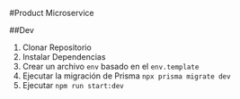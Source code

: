 #Product Microservice

##Dev
1. Clonar Repositorio
2. Instalar Dependencias
3. Crear un archivo `env` basado en el `env.template`
4. Ejecutar la migración de Prisma `npx prisma migrate dev`
5. Ejecutar `npm run start:dev`